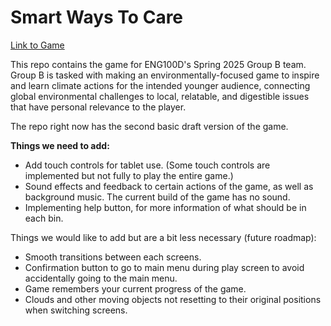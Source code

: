   
# Smart Ways To Care  

[Link to Game](https://aldclab.github.io/smart_ways_to_care/index.html)  

This repo contains the game for ENG100D's Spring 2025 Group B team. Group B is tasked with making an environmentally-focused game to inspire and learn climate actions for the intended younger audience, connecting global environmental challenges to local, relatable, and digestible issues that have personal relevance to the player.  


The repo right now has the second basic draft version of the game. 

**Things we need to add:**
- Add touch controls for tablet use. (Some touch controls are implemented but not fully to play the entire game.)
- Sound effects and feedback to certain actions of the game, as well as background music. The current build of the game has no sound. 
- Implementing help button, for more information of what should be in each bin. 

Things we would like to add but are a bit less necessary (future roadmap):
- Smooth transitions between each screens.
- Confirmation button to go to main menu during play screen to avoid accidentally going to the main menu.
- Game remembers your current progress of the game. 
- Clouds and other moving objects not resetting to their original positions when switching screens.



